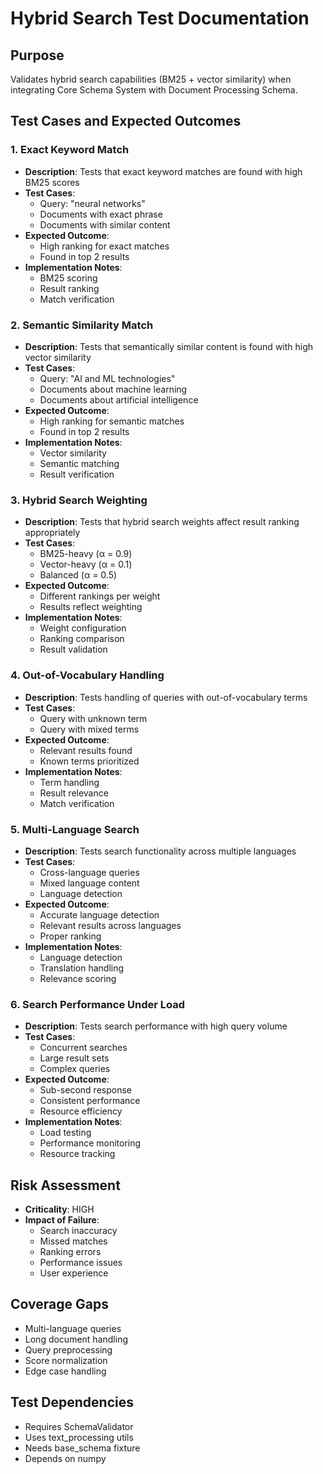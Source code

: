 # Hybrid Search Test Documentation

## Purpose

Validates hybrid search capabilities (BM25 + vector similarity) when integrating Core Schema System with Document Processing Schema.

## Test Cases and Expected Outcomes

### 1. Exact Keyword Match

- **Description**: Tests that exact keyword matches are found with high BM25 scores
- **Test Cases**:
  - Query: "neural networks"
  - Documents with exact phrase
  - Documents with similar content
- **Expected Outcome**:
  - High ranking for exact matches
  - Found in top 2 results
- **Implementation Notes**:
  - BM25 scoring
  - Result ranking
  - Match verification

### 2. Semantic Similarity Match

- **Description**: Tests that semantically similar content is found with high vector similarity
- **Test Cases**:
  - Query: "AI and ML technologies"
  - Documents about machine learning
  - Documents about artificial intelligence
- **Expected Outcome**:
  - High ranking for semantic matches
  - Found in top 2 results
- **Implementation Notes**:
  - Vector similarity
  - Semantic matching
  - Result verification

### 3. Hybrid Search Weighting

- **Description**: Tests that hybrid search weights affect result ranking appropriately
- **Test Cases**:
  - BM25-heavy (α = 0.9)
  - Vector-heavy (α = 0.1)
  - Balanced (α = 0.5)
- **Expected Outcome**:
  - Different rankings per weight
  - Results reflect weighting
- **Implementation Notes**:
  - Weight configuration
  - Ranking comparison
  - Result validation

### 4. Out-of-Vocabulary Handling

- **Description**: Tests handling of queries with out-of-vocabulary terms
- **Test Cases**:
  - Query with unknown term
  - Query with mixed terms
- **Expected Outcome**:
  - Relevant results found
  - Known terms prioritized
- **Implementation Notes**:
  - Term handling
  - Result relevance
  - Match verification

### 5. Multi-Language Search

- **Description**: Tests search functionality across multiple languages
- **Test Cases**:
  - Cross-language queries
  - Mixed language content
  - Language detection
- **Expected Outcome**:
  - Accurate language detection
  - Relevant results across languages
  - Proper ranking
- **Implementation Notes**:
  - Language detection
  - Translation handling
  - Relevance scoring

### 6. Search Performance Under Load

- **Description**: Tests search performance with high query volume
- **Test Cases**:
  - Concurrent searches
  - Large result sets
  - Complex queries
- **Expected Outcome**:
  - Sub-second response
  - Consistent performance
  - Resource efficiency
- **Implementation Notes**:
  - Load testing
  - Performance monitoring
  - Resource tracking

## Risk Assessment

- **Criticality**: HIGH
- **Impact of Failure**:
  - Search inaccuracy
  - Missed matches
  - Ranking errors
  - Performance issues
  - User experience

## Coverage Gaps

- Multi-language queries
- Long document handling
- Query preprocessing
- Score normalization
- Edge case handling

## Test Dependencies

- Requires SchemaValidator
- Uses text_processing utils
- Needs base_schema fixture
- Depends on numpy
